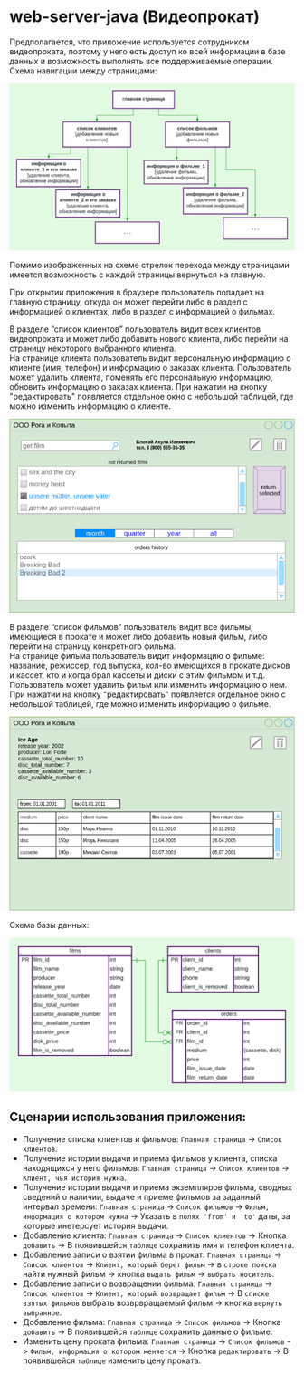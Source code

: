 # web-server-java (Видеопрокат)

Предполагается, что приложение используется сотрудником видеопроката, поэтому у него есть доступ ко всей информации в базе данных и возможность выполнять все поддерживаемые операции.  
Схема навигации между страницами:

![Alt text](./Images/pages.png)

Помимо изображенных на схеме стрелок перехода между страницами имеется возможность с каждой страницы вернуться на главную.

При открытии приложения в браузере пользователь попадает на главную страницу, откуда он может перейти либо в раздел с информацией о клиентах, либо в раздел с информацией о фильмах.

В разделе “список клиентов” пользователь видит всех клиентов видеопроката и может либо добавить нового клиента, либо перейти на страницу некоторого выбранного клиента.   
На странице клиента пользователь видит персональную информацию о клиенте (имя, телефон) и информацию о заказах клиента. Пользователь может удалить клиента, поменять его персональную информацию, обновить информацию о заказах клиента. При нажатии на кнопку "редактировать" появляется отдельное окно с небольшой таблицей, где можно изменить информацию о клиенте.

![Alt text](./Images/client.png)

В разделе “список фильмов” пользователь видит все фильмы, имеющиеся в прокате и может либо добавить новый фильм, либо перейти на страницу конкретного фильма.  
На странице фильма пользователь видит информацию о фильме: название, режиссер, год выпуска, кол-во имеющихся в прокате дисков и кассет, кто и когда брал кассеты и диски с этим фильмом и т.д. Пользователь может удалить фильм или изменить информацию о нем. При нажатии на кнопку "редактировать" появляется отдельное окно с небольшой таблицей, где можно изменить информацию о фильме.

![Alt text](./Images/films.png)

Схема базы данных:

![Alt text](./Images/bd.png)

## Сценарии использования приложения:
- Получение списка клиентов и фильмов: `Главная страница` -> `Список клиентов`.
- Получение истории выдачи и приема фильмов у клиента, списка находящихся у него фильмов: `Главная страница` -> `Список клиентов` -> `Клиент, чья история нужна`.
- Получение истории выдачи и приема экземпляров фильма, сводных сведений о наличии, выдаче и приеме фильмов за заданный интервал времени: `Главная страница` -> `Список фильмов` -> `Фильм, информация о котором нужна` -> Указать в `полях 'from' и 'to'` даты, за которые инетерсует история выдачи.
- Добавление клиента: `Главная страница` -> `Список клиентов` -> Кнопка `добавить` -> В появившейся `таблице` сохранить имя и телефон клиента.
- Добавление записи о взятии фильма в прокат: `Главная страница` -> `Список клиентов` -> `Клиент, который берет фильм` -> в `строке поиска` найти нужный фильм -> кнопка `выдать фильм` -> `выбрать носитель`.
- Добавление записи о возвращении фильма: `Главная страница` -> `Список клиентов` -> `Клиент, который возвращает фильм` -> В `списке взятых фильмов` выбрать возврвращаемый фильм -> кнопка `вернуть выбранное`.
- Добавление фильма: `Главная страница` -> `Список фильмов` -> Кнопка `добавить` -> В появившейся `таблице` сохранить данные о фильме.
- Изменить цену проката фильма: `Главная страница` -> `Список фильмов` -> `Фильм, информация о котором меняется` -> Кнопка `редактировать` -> В появившейся `таблице` изменить цену проката.



